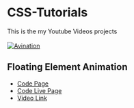 # CSS-Tutorials
This is the my Youtube Videos projects
<br/><br/>
[![Avination](https://drive.google.com/file/d/1oeWvnKxT41qgxuOtGq_G6utsV-3pauDg/view?usp=sharing)](https://www.youtube.com/c/Avination_in "youtube.com/c/Avination_in")
<br/>

## Floating Element Animation
- [Code Page](https://github.com/Avination-org/CSS-Tutorials/tree/main/Floating%20Element%20Animation "Floating Element Animation")
- [Code Live Page](https://avination-org.github.io/CSS-Tutorials/Floating%20Element%20Animation "Floating Element Animation")
- [Video Link](https://www.youtube.com/watch?v=QzSp9NdvgN4 "Floating Element Animation")
<br/></br>
